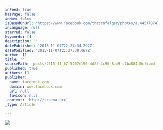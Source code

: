 ```yaml
---
inFeed: true
hasPage: false
inNav: false
isBasedOnUrl: 'https://www.facebook.com/thetrafalgar/photos/a.445370747987.225686.298199762987/10153672872977988/?type=3&theater'
inLanguage: null
starred: false
keywords: []
description: ''
datePublished: '2015-11-07T22:27:34.292Z'
dateModified: '2015-11-07T22:27:30.467Z'
author: []
title: ''
sourcePath: _posts/2015-11-07-5407e196-4d25-4c90-8bb9-c1ba884d0cfb.md
published: true
authors: []
publisher:
  name: facebook.com
  domain: www.facebook.com
  url: null
  favicon: null
_context: 'http://schema.org'
_type: Article

---
```

![](https://scontent-lhr3-1.xx.fbcdn.net/hphotos-xaf1/v/t1.0-9/12195943_10153672872977988_8475069452004260031_n.jpg?oh=1aa563ca45b0a137d3a8ae36691de7fc&oe=56F716AB)